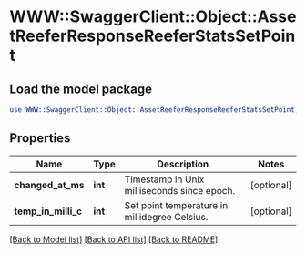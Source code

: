 # WWW::SwaggerClient::Object::AssetReeferResponseReeferStatsSetPoint

## Load the model package
```perl
use WWW::SwaggerClient::Object::AssetReeferResponseReeferStatsSetPoint;
```

## Properties
Name | Type | Description | Notes
------------ | ------------- | ------------- | -------------
**changed_at_ms** | **int** | Timestamp in Unix milliseconds since epoch. | [optional] 
**temp_in_milli_c** | **int** | Set point temperature in millidegree Celsius. | [optional] 

[[Back to Model list]](../README.md#documentation-for-models) [[Back to API list]](../README.md#documentation-for-api-endpoints) [[Back to README]](../README.md)


